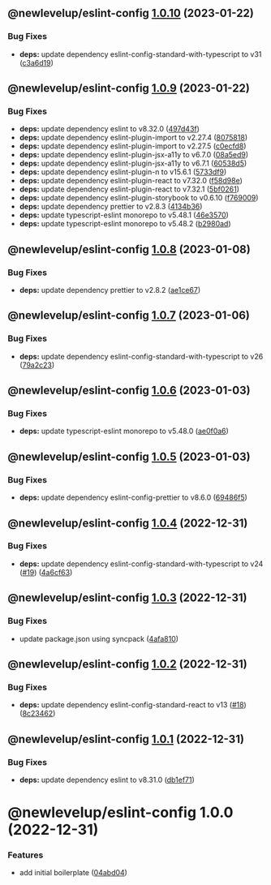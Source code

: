 ## @newlevelup/eslint-config [1.0.10](https://github.com/newlevelup/config/compare/@newlevelup/eslint-config@1.0.9...@newlevelup/eslint-config@1.0.10) (2023-01-22)


### Bug Fixes

* **deps:** update dependency eslint-config-standard-with-typescript to v31 ([c3a6d19](https://github.com/newlevelup/config/commit/c3a6d1960b575ffa63ea077143cd066780e239c4))

## @newlevelup/eslint-config [1.0.9](https://github.com/newlevelup/config/compare/@newlevelup/eslint-config@1.0.8...@newlevelup/eslint-config@1.0.9) (2023-01-22)


### Bug Fixes

* **deps:** update dependency eslint to v8.32.0 ([497d43f](https://github.com/newlevelup/config/commit/497d43f525bb02b1f4e0079b38df53b7429c32e0))
* **deps:** update dependency eslint-plugin-import to v2.27.4 ([8075818](https://github.com/newlevelup/config/commit/8075818283ee9bd295e11a989391723429d6fa47))
* **deps:** update dependency eslint-plugin-import to v2.27.5 ([c0ecfd8](https://github.com/newlevelup/config/commit/c0ecfd85aa8f22351f586caa15cea5b3e23238b8))
* **deps:** update dependency eslint-plugin-jsx-a11y to v6.7.0 ([08a5ed9](https://github.com/newlevelup/config/commit/08a5ed9af59df9f6cec076dbc4f06c3faa4bcd22))
* **deps:** update dependency eslint-plugin-jsx-a11y to v6.7.1 ([60538d5](https://github.com/newlevelup/config/commit/60538d5878318835f8064d9db785dd7bb9b417ec))
* **deps:** update dependency eslint-plugin-n to v15.6.1 ([5733df9](https://github.com/newlevelup/config/commit/5733df905fdb8f0715c0dd92193077d4b74d1304))
* **deps:** update dependency eslint-plugin-react to v7.32.0 ([f58d98e](https://github.com/newlevelup/config/commit/f58d98e3c23151705333f1941b2e0e2fef9c2886))
* **deps:** update dependency eslint-plugin-react to v7.32.1 ([5bf0261](https://github.com/newlevelup/config/commit/5bf0261be6d06a73c312a423dee5f5ba83ff1d3e))
* **deps:** update dependency eslint-plugin-storybook to v0.6.10 ([f769009](https://github.com/newlevelup/config/commit/f769009e2e1548ac35d3264f1b9333926c938873))
* **deps:** update dependency prettier to v2.8.3 ([4134b36](https://github.com/newlevelup/config/commit/4134b362b90a13d73269782dd9196237444d89c3))
* **deps:** update typescript-eslint monorepo to v5.48.1 ([46e3570](https://github.com/newlevelup/config/commit/46e3570fd1e7950ec97a3494f6d2037851d6acf4))
* **deps:** update typescript-eslint monorepo to v5.48.2 ([b2980ad](https://github.com/newlevelup/config/commit/b2980adc63ef58bb6b3891b2b588c2465ac72b91))

## @newlevelup/eslint-config [1.0.8](https://github.com/newlevelup/config/compare/@newlevelup/eslint-config@1.0.7...@newlevelup/eslint-config@1.0.8) (2023-01-08)


### Bug Fixes

* **deps:** update dependency prettier to v2.8.2 ([ae1ce67](https://github.com/newlevelup/config/commit/ae1ce671a5010fa3781f17c8ba26c0fd909fc057))

## @newlevelup/eslint-config [1.0.7](https://github.com/newlevelup/config/compare/@newlevelup/eslint-config@1.0.6...@newlevelup/eslint-config@1.0.7) (2023-01-06)


### Bug Fixes

* **deps:** update dependency eslint-config-standard-with-typescript to v26 ([79a2c23](https://github.com/newlevelup/config/commit/79a2c2329145eb4d712cdee2c2b1907b83e35dc8))

## @newlevelup/eslint-config [1.0.6](https://github.com/newlevelup/config/compare/@newlevelup/eslint-config@1.0.5...@newlevelup/eslint-config@1.0.6) (2023-01-03)


### Bug Fixes

* **deps:** update typescript-eslint monorepo to v5.48.0 ([ae0f0a6](https://github.com/newlevelup/config/commit/ae0f0a600987d85fab032d10fb5fc59c95d930f3))

## @newlevelup/eslint-config [1.0.5](https://github.com/newlevelup/config/compare/@newlevelup/eslint-config@1.0.4...@newlevelup/eslint-config@1.0.5) (2023-01-03)


### Bug Fixes

* **deps:** update dependency eslint-config-prettier to v8.6.0 ([69486f5](https://github.com/newlevelup/config/commit/69486f5cbb3ec735f38ca795efdaa7d4beca3315))

## @newlevelup/eslint-config [1.0.4](https://github.com/newlevelup/config/compare/@newlevelup/eslint-config@1.0.3...@newlevelup/eslint-config@1.0.4) (2022-12-31)


### Bug Fixes

* **deps:** update dependency eslint-config-standard-with-typescript to v24 ([#19](https://github.com/newlevelup/config/issues/19)) ([4a6cf63](https://github.com/newlevelup/config/commit/4a6cf6361126fc3dc10f61c1a94594596bf0ddf4))

## @newlevelup/eslint-config [1.0.3](https://github.com/newlevelup/config/compare/@newlevelup/eslint-config@1.0.2...@newlevelup/eslint-config@1.0.3) (2022-12-31)


### Bug Fixes

* update package.json using syncpack ([4afa810](https://github.com/newlevelup/config/commit/4afa810624c2b0b8483a9c07de1f7b9e4628c5b3))

## @newlevelup/eslint-config [1.0.2](https://github.com/newlevelup/config/compare/@newlevelup/eslint-config@1.0.1...@newlevelup/eslint-config@1.0.2) (2022-12-31)


### Bug Fixes

* **deps:** update dependency eslint-config-standard-react to v13 ([#18](https://github.com/newlevelup/config/issues/18)) ([8c23462](https://github.com/newlevelup/config/commit/8c23462c81d8933df160c3ed20c7b3b2493b8952))

## @newlevelup/eslint-config [1.0.1](https://github.com/newlevelup/config/compare/@newlevelup/eslint-config@1.0.0...@newlevelup/eslint-config@1.0.1) (2022-12-31)


### Bug Fixes

* **deps:** update dependency eslint to v8.31.0 ([db1ef71](https://github.com/newlevelup/config/commit/db1ef71a6b8ba8a4e5bdbad956320474c3834203))

# @newlevelup/eslint-config 1.0.0 (2022-12-31)


### Features

* add initial boilerplate ([04abd04](https://github.com/newlevelup/config/commit/04abd040bc0501f9202853794aea884aa0d31b0c))
